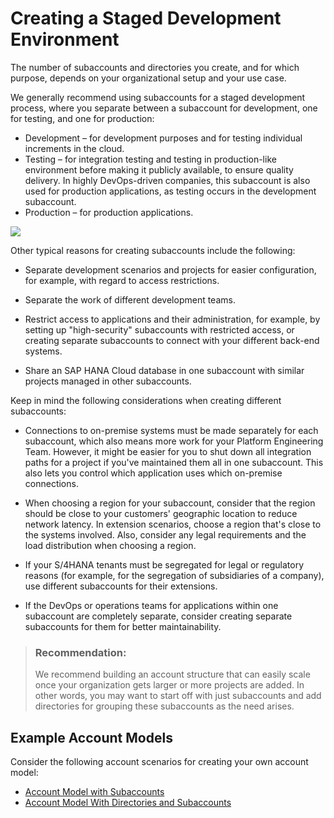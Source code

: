 <!-- loioe2fbf8789bd64683904083ca89350db6 -->

# Creating a Staged Development Environment

The number of subaccounts and directories you create, and for which purpose, depends on your organizational setup and your use case.

We generally recommend using subaccounts for a staged development process, where you separate between a subaccount for development, one for testing, and one for production:

-   Development – for development purposes and for testing individual increments in the cloud.
-   Testing – for integration testing and testing in production-like environment before making it publicly available, to ensure quality delivery. In highly DevOps-driven companies, this subaccount is also used for production applications, as testing occurs in the development subaccount.
-   Production – for production applications.

![](images/sap_cp_lm_account_model_scenarios_1_e6e2d62.png)

Other typical reasons for creating subaccounts include the following:

-   Separate development scenarios and projects for easier configuration, for example, with regard to access restrictions.

-   Separate the work of different development teams.

-   Restrict access to applications and their administration, for example, by setting up "high-security" subaccounts with restricted access, or creating separate subaccounts to connect with your different back-end systems.

-   Share an SAP HANA Cloud database in one subaccount with similar projects managed in other subaccounts.

Keep in mind the following considerations when creating different subaccounts:

-   Connections to on-premise systems must be made separately for each subaccount, which also means more work for your Platform Engineering Team. However, it might be easier for you to shut down all integration paths for a project if you've maintained them all in one subaccount. This also lets you control which application uses which on-premise connections.
-   When choosing a region for your subaccount, consider that the region should be close to your customers' geographic location to reduce network latency. In extension scenarios, choose a region that's close to the systems involved. Also, consider any legal requirements and the load distribution when choosing a region.

-   If your S/4HANA tenants must be segregated for legal or regulatory reasons \(for example, for the segregation of subsidiaries of a company\), use different subaccounts for their extensions.

-   If the DevOps or operations teams for applications within one subaccount are completely separate, consider creating separate subaccounts for them for better maintainability.


> ### Recommendation:  
> We recommend building an account structure that can easily scale once your organization gets larger or more projects are added. In other words, you may want to start off with just subaccounts and add directories for grouping these subaccounts as the need arises.



<a name="loioe2fbf8789bd64683904083ca89350db6__section_t4w_bxq_k2b"/>

## Example Account Models

Consider the following account scenarios for creating your own account model:

-   [Account Model with Subaccounts](account-model-with-subaccounts-049d331.md)
-   [Account Model With Directories and Subaccounts](account-model-with-directories-and-subaccounts-b5a6b58.md#loiob5a6b58694784d0c9f4ff85f9b7336dd)


